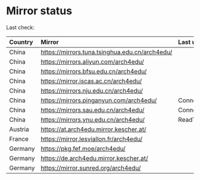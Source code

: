 <script src="./time.js"></script>
# Mirror status
Last check: <script type="text/javascript">localize(1679908803.834922);</script>

|Country|Mirror|Last update|
|:------|:-----|:----------|
|China|https://mirrors.tuna.tsinghua.edu.cn/arch4edu/|<script type="text/javascript">localize(1679855362);</script>|
|China|https://mirrors.aliyun.com/arch4edu/|<script type="text/javascript">localize(1679811761);</script>|
|China|https://mirrors.bfsu.edu.cn/arch4edu/|<script type="text/javascript">localize(1679855362);</script>|
|China|https://mirror.iscas.ac.cn/arch4edu/|<script type="text/javascript">localize(1679899411);</script>|
|China|https://mirrors.nju.edu.cn/arch4edu/|<script type="text/javascript">localize(1679811761);</script>|
|China|https://mirrors.pinganyun.com/arch4edu/|ConnectionError|
|China|https://mirrors.sau.edu.cn/arch4edu/|ConnectionError|
|China|https://mirrors.ynu.edu.cn/arch4edu/|ReadTimeout|
|Austria|https://at.arch4edu.mirror.kescher.at/|<script type="text/javascript">localize(1679855362);</script>|
|France|https://mirror.lesviallon.fr/arch4edu/|<script type="text/javascript">localize(1679855362);</script>|
|Germany|https://pkg.fef.moe/arch4edu/|<script type="text/javascript">localize(1679855362);</script>|
|Germany|https://de.arch4edu.mirror.kescher.at/|<script type="text/javascript">localize(1679855362);</script>|
|Germany|https://mirror.sunred.org/arch4edu/|<script type="text/javascript">localize(1679855362);</script>|

<script src="./tablefilter/tablefilter.js"></script>
<script src="./table.js"></script>